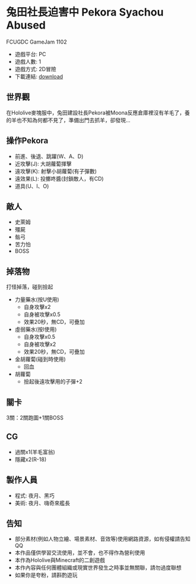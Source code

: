 # 兔田社長迫害中 Pekora Syachou Abused
FCUGDC GameJam 1102
 * 遊戲平台: PC
 * 遊戲人數: 1
 * 遊戲方式: 2D冒險
 * 下載連結: [download](https://github.com/yorutsuki123/Pekora_Syachou_Abused/releases)

## 世界觀
在Hololive麥塊服中，兔田建設社長Pekora被Moona反應倉庫裡沒有羊毛了，養的羊也不知為何都不見了，準備出門去抓羊，卻發現...

## 操作Pekora
* 前進、後退、跳躍(W、A、D)
* 近攻擊(J): 大胡蘿蔔揮擊
* 遠攻擊(K): 射擊小胡蘿蔔(有子彈數)
* 遠效果(L): 投擲咚醬(封鎖敵人，有CD)
* 道具(U、I、O)

## 敵人
* 史萊姆
* 殭屍
* 骷弓
* 苦力怕
* BOSS

## 掉落物
打怪掉落，碰到撿起
* 力量藥水(按U使用)
    * 自身攻擊x2
    * 自身被攻擊x0.5
    * 效果20秒，無CD，可疊加
* 虛弱藥水(按I使用)
    * 自身攻擊x0.5
    * 自身被攻擊x2
    * 效果20秒，無CD，可疊加
* 金胡蘿蔔(碰到時使用)
    * 回血
* 胡蘿蔔
    * 撿起後遠攻擊用的子彈+2

## 關卡
3關：2關跑圖+1關BOSS

## CG
* 過關x1(羊毛富翁)
* 隱藏x2(R-18)

## 製作人員
* 程式: 夜月、黑巧
* 美術: 夜月、嗨奇來艦長

## 告知
* 部分素材(例如人物立繪、場景素材、音效等)使用網路資源，如有侵權請告知QQ
* 本作品僅供學習交流使用，並不會，也不得作為營利使用
* 本作為Hololive與Minecraft的二創遊戲
* 本作內容與任何團體組織或現實世界發生之時事並無關聯，請勿過度聯想
* 如果你是夸粉，請斟酌遊玩
